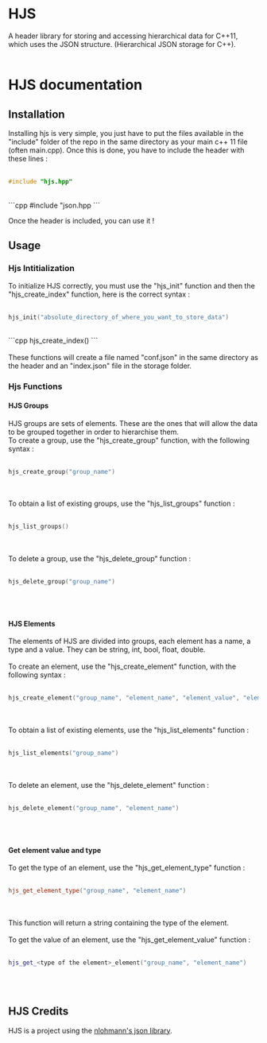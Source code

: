 # HJS
A header library for storing and accessing hierarchical data for C++11, which uses the JSON structure. (Hierarchical JSON storage for C++).
<br/> <br/>
# HJS documentation
## Installation
Installing hjs is very simple, you just have to put the files available in the "include" folder of the repo in the same directory as your main c++ 11 file (often main.cpp). Once this is done, you have to include the header with these lines : <br/> <br/>
```cpp
#include "hjs.hpp"
``` 
<br/>
```cpp
#include "json.hpp
``` 
<br/>

Once the header is included, you can use it !

## Usage
### Hjs Intitialization
To initialize HJS correctly, you must use the "hjs_init" function and then the "hjs_create_index" function, here is the correct syntax : <br/> <br/>
```cpp
hjs_init("absolute_directory_of_where_you_want_to_store_data")
``` 
<br/>
```cpp
hjs_create_index()
``` 
<br/> <br/>
These functions will create a file named "conf.json" in the same directory as the header and an "index.json" file in the storage folder.

### Hjs Functions
#### HJS Groups
HJS groups are sets of elements. These are the ones that will allow the data to be grouped together in order to hierarchise them.
<br/>To create a group, use the "hjs_create_group" function, with the following syntax : <br/> <br/>
```cpp
hjs_create_group("group_name")
```
<br/> <br/>
To obtain a list of existing groups, use the "hjs_list_groups" function : <br/> <br/>
```cpp
hjs_list_groups()
``` 
<br/> <br/>
To delete a group, use the "hjs_delete_group" function : <br/> <br/>
```cpp
hjs_delete_group("group_name")
```
<br/> <br/>

#### HJS Elements
The elements of HJS are divided into groups, each element has a name, a type and a value. They can be string, int, bool, float, double. <br/> <br/>
To create an element, use the "hjs_create_element" function, with the following syntax : <br/> <br/>
```cpp
hjs_create_element("group_name", "element_name", "element_value", "element_type")
```
<br/> <br/>
To obtain a list of existing elements, use the "hjs_list_elements" function : <br/> <br/>
```cpp
hjs_list_elements("group_name")
``` 
<br/> <br/>
To delete an element, use the "hjs_delete_element" function : <br/> <br/>
```cpp
hjs_delete_element("group_name", "element_name")
```
<br/> <br/>

#### Get element value and type
To get the type of an element, use the "hjs_get_element_type" function : <br/> <br/>
```cpp
hjs_get_element_type("group_name", "element_name")
```
<br/> <br/>
This function will return a string containing the type of the element. <br/> <br/>
To get the value of an element, use the "hjs_get_element_value" function : <br/> <br/>
```cpp
hjs_get_<type of the element>_element("group_name", "element_name")
```
<br/> <br/>

## HJS Credits
HJS is a project using the [nlohmann's json library](https://github.com/nlohmann/json).<br/> <br/>
